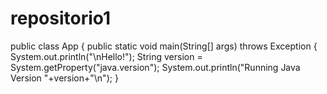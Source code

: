 # repositorio1
public class App {
 public static void main(String[] args) throws Exception {
 System.out.println("\nHello!");
 String version = System.getProperty("java.version");
 System.out.println("Running Java Version "+version+"\n");
 }
